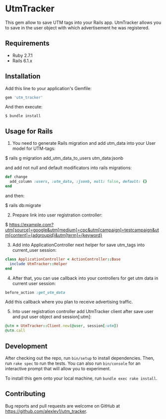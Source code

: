 # UtmTracker

This gem allow to save UTM tags into your Rails app. UtmTracker allows you to save in the user object with which advertisement he was registered.

## Requirements

- Ruby 2.7.1
- Rails 6.1.x

## Installation

Add this line to your application's Gemfile:

```ruby
gem 'utm_tracker'
```

And then execute:

    $ bundle install

## Usage for Rails

1. You need to generate Rails migration and add utm_data into your User model for UTM-tags:

$ rails g migration add_utm_data_to_users utm_data:jsonb

and add not null and default modificators into rails migrations:
```ruby
def change
  add_column :users, :utm_data, :jsonb, null: false, default: {}
end
```

and then:

$ rails db:migrate

2. Prepare link into user registration controller:

$ https://example.com?utm[source]=google&utm[medium]=cpc&utm[campaign]=testcampaign&utm[content]={adgroupid}&utm[term]={keyword}

3. Add into ApplicationController next helper for save utm_tags into current_user session:
```ruby
class ApplicationController < ActionController::Base
  include UtmTracker::Helper
end
```

4. After that, you can use callback into your controllers for get utm data in current user session:
```ruby
before_action :get_utm_data
```

Add this callback where you plan to receive advertising traffic.

5. Into user registration controller add UtmTracker client after save user and put user object and session[:utm]:
```ruby
@utm = UtmTracker::Client.new(@user, session[:utm])
@utm.call
```

## Development

After checking out the repo, run `bin/setup` to install dependencies. Then, run `rake spec` to run the tests. You can also run `bin/console` for an interactive prompt that will allow you to experiment.

To install this gem onto your local machine, run `bundle exec rake install`.

## Contributing

Bug reports and pull requests are welcome on GitHub at https://github.com/alexlev1/utm_tracker.

